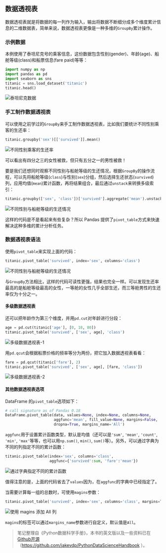 
## 数据透视表

数据透视表就是将数据的每一列作为输入，输出将数据不断细分成多个维度累计信息的二维数据表，简单来说，数据透视表更像是一种多维的`GroupBy`累计操作。

### 示例数据

本例使用了泰坦尼克号的乘客信息，这份数据包含性别(gender)、年龄(age)、船舱等级(class)和船票信息(fare paid)等等：


```python
import numpy as np
import pandas as pd
import seaborn as sns
titanic = sns.load_dataset('titanic')
titanic.head()
```

![泰坦尼克数据](http://oo3g995ih.bkt.clouddn.com/blog/180910/kFiGiIBI5i.png?imageslim)

### 手工制作数据透视表

可以使用之前学过的`GroupBy`来手工制作数据透视表，比如我们要统计不同性别乘客的生还率：


```python
titanic.groupby('sex')[['survived']].mean()
```

![不同性别乘客的生还率](http://oo3g995ih.bkt.clouddn.com/blog/180910/ejkbb553f0.png?imageslim)

可以看出有四分之三的女性被救，但只有五分之一的男性被救！

要是我们还想同时观察不同性别与船舱等级的生还情况，根据`GroupBy`的操作流程，可以先将船舱等级(`class`)与性别(`sex`)分组，然后选择生还状态(`survived`)列，应用均值(`mean`)累计函数，再将结果组合，最后通过`unstack`来转换多级索引：


```python
titanic.groupby(['sex', 'class'])['survived'].aggregate('mean').unstack()
```

![不同性别与船舱等级的生还情况](http://oo3g995ih.bkt.clouddn.com/blog/180910/lgmAgDAIkJ.png?imageslim)

这样的代码是不是看起来有些复杂？所以 Pandas 提供了`pivot_table`方式来快速解决这种多维的累计分析任务。

### 数据透视表语法

使用`pivot_table`来实现上面的代码：


```python
titanic.pivot_table('survived', index='sex', columns='class')
```

![不同性别与船舱等级的生还情况](http://oo3g995ih.bkt.clouddn.com/blog/180910/lgmAgDAIkJ.png?imageslim)

与`GroupBy`方法相比，这样的代码可读性更强，结果也完全一样。可以发现生还率最高的是船舱等级最高的女性，一等舱的女性几乎全部生还，而三等舱男性的生还率仅为十分之一。

#### 多级数据透视表

还可以把年龄作为第三个维度，并用`pd.cut`对年龄进行分段：


```python
age = pd.cut(titanic['age'], [0, 18, 80])
titanic.pivot_table('survived', ['sex', age], 'class')
```

![多级数据透视表-1](http://oo3g995ih.bkt.clouddn.com/blog/180910/0fCIGhIibF.png?imageslim)

用`pd.qcut`会根据船票价格的频率等分为两份，把它加入数据透视表看看：


```python
fare = pd.qcut(titanic['fare'], 2)
titanic.pivot_table('survived', ['sex', age], [fare, 'class'])
```

![多级数据透视表-2](http://oo3g995ih.bkt.clouddn.com/blog/180910/F0DacEL3Lc.png?imageslim)

#### 其他数据透视表选项

DataFrame 的`pivot_table`选项如下：


```python
# call signature as of Pandas 0.18
DataFrame.pivot_table(data, values=None, index=None, columns=None,
                      aggfunc='mean', fill_value=None, margins=False,
                      dropna=True, margins_name='All')
```

`aggfunc`用于设置累计函数类型，默认是均值（还可以是``'sum'``, ``'mean'``, ``'count'``, ``'min'``, ``'max'``等等，也可以用``np.sum()``, ``min()``, ``sum()``等）。另外，可以通过字典为不同的列指定不同的累计函数：


```python
titanic.pivot_table(index='sex', columns='class',
                    aggfunc={'survived':sum, 'fare':'mean'})
```

![通过字典指定不同的累计函数](http://oo3g995ih.bkt.clouddn.com/blog/180910/CGBI3J6e3K.png?imageslim)

值得注意的是，上面的代码省去了`values`因为，在`aggfunc`的字典中已经指定了。

当需要计算每一组的总数时，可使用`magins`参数：


```python
titanic.pivot_table('survived', index='sex', columns='class', margins=True)
```

![使用 magins 添加 All 列](http://oo3g995ih.bkt.clouddn.com/blog/180910/ia9AJcEJaD.png?imageslim)

`magins`的标签可以通过`margins_name`参数进行自定义，默认值是`All`。

> 笔记整理自《Python数据科学手册》，本书的英文版以及一些资料已在[Github开源](https://github.com/jakevdp/PythonDataScienceHandbook)（https://github.com/jakevdp/PythonDataScienceHandbook ）。
